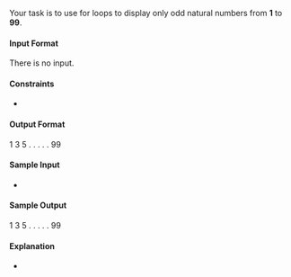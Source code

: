 Your task is to use for loops to display only odd natural numbers from __1__ to __99__.

#### Input Format #### 

There is no input.

#### Constraints ####

-

#### Output Format #### 

1
3
5
.
.
.
.
.
99  

#### Sample Input #### 

-

#### Sample Output #### 

1
3
5
.
.
.
.
.
99  

#### Explanation #### 

-
